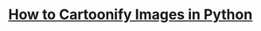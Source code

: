 # [How to Cartoonify Images in Python](https://thepythoncode.com/article/make-a-cartoonifier-with-opencv-in-python)